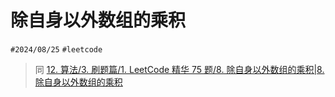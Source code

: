 
# 除自身以外数组的乘积

`#2024/08/25` `#leetcode`  

> 同 [12. 算法/3. 刷题篇/1. LeetCode 精华 75 题/8. 除自身以外数组的乘积|8. 除自身以外数组的乘积](/post/f502e5dda0145ba893e47ed8c5df69da.html#12-算法/3-刷题篇/1-LeetCode-精华-75-题/8-除自身以外数组的乘积|8-除自身以外数组的乘积)

